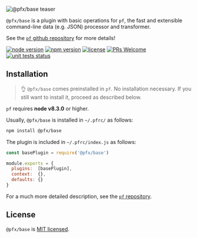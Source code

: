 ![@pfx/base teaser][teaser]

`@pfx/base` is a plugin with basic operations for `pf`, the fast and extensible command-line data (e.g. JSON) processor and transformer.

See the [`pf` github repository][pf] for more details!

[![node version][node-shield]][node]
[![npm version][npm-shield]][npm-package]
[![license][license-shield]][license]
[![PRs Welcome][prs-shield]][pfx-how-to-contribute]
[![unit tests status][unit-tests-shield]][actions]

## Installation

> :ok_hand: `@pfx/base` comes preinstalled in `pf`. No installation necessary. If you still want to install it, proceed as described below.

`pf` requires **node v8.3.0** or higher.

Usually, `@pfx/base` is installed in `~/.pfrc/` as follows:

```bash
npm install @pfx/base
```

The plugin is included in `~/.pfrc/index.js` as follows:

```js
const basePlugin = require('@pfx/base')

module.exports = {
  plugins:  [basePlugin],
  context:  {},
  defaults: {}
}
```

For a much more detailed description, see the [`pf` repository][pf].

## License

`@pfx/base` is [MIT licensed][license].

[npm-package]: https://www.npmjs.com/package/@pfx/base
[license]: https://github.com/Yord/pfx-base/blob/master/LICENSE
[teaser]: ./teaser.gif
[pf]: https://github.com/Yord/pf
[actions]: https://github.com/Yord/pfx-base/actions
[npm-shield]: https://img.shields.io/npm/v/@pfx/base.svg?color=orange
[license-shield]: https://img.shields.io/npm/l/@pfx/base?color=yellow
[unit-tests-shield]: https://github.com/Yord/pfx-base/workflows/unit%20tests/badge.svg?branch=master
[node-shield]: https://img.shields.io/node/v/@pfx/pf?color=red
[node]: https://nodejs.org/
[prs-shield]: https://img.shields.io/badge/PRs-welcome-green.svg
[pfx-how-to-contribute]: https://github.com/Yord/pf